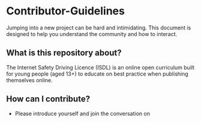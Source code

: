 # Contributor-Guidelines

Jumping into a new project can be hard and intimidating. This document is designed to help you understand the community and how to interact.

## **What is this repository about?**

The Internet Safety Driving Licence (ISDL) is an online open curriculum built for young people (aged 13+) to educate on best practice when publishing themselves online.

## **How can I contribute?**

- Please introduce yourself and join the conversation on 
